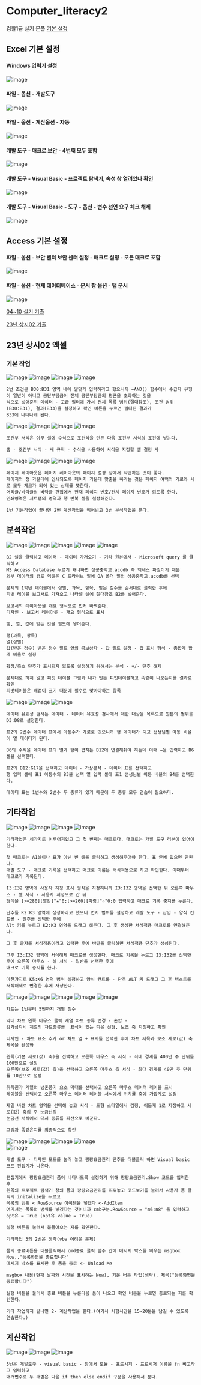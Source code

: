 # Computer_literacy2
컴활1급 실기 문풀
[기본 설정](https://www.youtube.com/watch?v=h9P8ID6Srmw)
## Excel 기본 설정
#### Windows 입력기 설정
![image](https://github.com/chihyeonWON/Computer_literacy2/assets/58906858/b4abaf2d-37df-4573-a8a1-0087fad9782c)

#### 파일 - 옵션 - 개발도구
![image](https://github.com/chihyeonWON/Computer_literacy2/assets/58906858/3e393c07-621e-4a07-92d0-61ea295977d9)

#### 파일 - 옵션 - 계산옵션 - 자동
![image](https://github.com/chihyeonWON/Computer_literacy2/assets/58906858/1a7d913c-12a8-4efa-8c8e-f32c2542211e)

#### 개발 도구 - 매크로 보안 - 4번째 모두 포함
![image](https://github.com/chihyeonWON/Computer_literacy2/assets/58906858/773f1dd3-9a55-46a7-be5a-8d0d26642162)

#### 개발 도구 - Visual Basic - 프로젝트 탐색기, 속성 창 열려있나 확인
![image](https://github.com/chihyeonWON/Computer_literacy2/assets/58906858/5dae4c3d-7461-4510-8a9e-0b6c5cdd7466)

#### 개발 도구 - Visual Basic - 도구 - 옵션 - 변수 선언 요구 체크 해제
![image](https://github.com/chihyeonWON/Computer_literacy2/assets/58906858/82caf1b9-26ba-4a24-9c95-358610fcbdca)

## Access 기본 설정
#### 파일 - 옵션 - 보안 센터 보안 센터 설정 - 매크로 설정 - 모든 매크로 포함
![image](https://github.com/chihyeonWON/Computer_literacy2/assets/58906858/75e1dbbd-4f99-4818-b06b-c8bef5710cdf)

#### 파일 - 옵션 - 현재 데이터베이스 - 문서 창 옵션 - 탭 문서
![image](https://github.com/chihyeonWON/Computer_literacy2/assets/58906858/466603fe-3793-44ec-addb-376b2c934766)


[04~10 실기 기출](https://www.itbtm.com/bbs/board.php?bo_table=m81&sca=%C4%C4%C7%BB%C5%CD%C8%B0%BF%EB%B4%C9%B7%C21%B1%DE%BD%C7%B1%E2&page=2&c=&page=1)

[23년 상시02 기출](https://www.youtube.com/watch?v=wklc-sYSToU)

## 23년 상시02 엑셀

### 기본 작업
![image](https://github.com/chihyeonWON/Computer_literacy2/assets/58906858/ae63429a-d874-4096-aebe-b280e776d7eb)
![image](https://github.com/chihyeonWON/Computer_literacy2/assets/58906858/5e19d0ae-d571-42f9-a9e1-13a0837062bd)
![image](https://github.com/chihyeonWON/Computer_literacy2/assets/58906858/0713ccb0-b0a4-4dd7-939a-8756c051a95c)
![image](https://github.com/chihyeonWON/Computer_literacy2/assets/58906858/1e550f84-9671-499d-90da-35cd5f716fb9)
```
2번 조건은 B30:B31 영역 내에 알맞게 입력하라고 했으니까 =AND() 함수에서 수급자 유형이 일반이 아니고 공단부담금이 전체 공단부담금의 평균을 초과하는 것을
식으로 넣어준뒤 데이터 - 고급 필터에 가서 전체 목록 범위(절대참조), 조건 범위(B30:B31), 결과(B33)을 설정하고 확인 버튼을 누르면 필터된 결과가
B33에 나타나게 된다.
```
![image](https://github.com/chihyeonWON/Computer_literacy2/assets/58906858/8faf3fc7-0664-4c63-ba1a-abf3b4e36174)
![image](https://github.com/chihyeonWON/Computer_literacy2/assets/58906858/a0faa159-00b1-4c48-9ba2-31bcf5d70dc8)
![image](https://github.com/chihyeonWON/Computer_literacy2/assets/58906858/7126d62e-31d1-46a6-b358-f0d717535d0a)
![image](https://github.com/chihyeonWON/Computer_literacy2/assets/58906858/90c40488-2a02-4dd6-9383-efd3803f4945)
```
조건부 서식은 아무 셀에 수식으로 조건식을 만든 다음 조건부 서식의 조건에 넣는다.

홈 - 조건부 서식 - 새 규칙 - 수식을 사용하여 서식을 지정할 셀 결정 사
```
![image](https://github.com/chihyeonWON/Computer_literacy2/assets/58906858/79975c7a-b9b8-4d02-9402-5541bc0803c3)
![image](https://github.com/chihyeonWON/Computer_literacy2/assets/58906858/a484fc91-728e-4a57-af0a-072b0f5bd385)
![image](https://github.com/chihyeonWON/Computer_literacy2/assets/58906858/746df1da-7cb1-4964-ad02-f4972009d31f)
![image](https://github.com/chihyeonWON/Computer_literacy2/assets/58906858/7e83a775-e8e7-4edb-aacd-ad66bb6b7a1e)
```
페이지 레이아웃은 페이지 레이아웃의 페이지 설정 창에서 작업하는 것이 좋다.
페이지의 정 가운데에 인쇄되도록 페이지 가운데 맞춤을 하라는 것은 페이지 여백의 가로와 세로 모두 체크가 되어 있는 상태를 뜻한다.
머리글/바닥글의 바닥글 편집에서 현재 페이지 번호/전체 페이지 번호가 되도록 한다.
인쇄영역은 시트탭의 영역과 행 반복 셀을 설정해준다.

1번 기본작업이 끝나면 2번 계산작업을 띄어넘고 3번 분석작업을 푼다.
```
## 분석작업
![image](https://github.com/chihyeonWON/Computer_literacy2/assets/58906858/29d5f7b6-f7e9-4630-acf9-f647ccf75a1a)
![image](https://github.com/chihyeonWON/Computer_literacy2/assets/58906858/0dd772f7-1755-4762-a6ce-30a226423c87)
![image](https://github.com/chihyeonWON/Computer_literacy2/assets/58906858/38097236-8d2c-47bd-a1b6-86beffe76854)
![image](https://github.com/chihyeonWON/Computer_literacy2/assets/58906858/8193be47-a090-4698-872d-e976618dc72f)
![image](https://github.com/chihyeonWON/Computer_literacy2/assets/58906858/8403df64-af8f-474f-b491-86fe890d48b3)
```
B2 셀을 클릭하고 데이터 - 데이터 가져오기 - 기타 원본에서 - Microsoft query 를 클릭하고
MS Access Database 누르기 왜냐하면 상공중학교.accdb 즉 엑세스 파일이기 때문
외부 데이터의 경로 엑셀은 C 드라이브 밑에 OA 폴더 밑의 상공중학교.accdb를 선택

문제의 1학년 테이블에서 성별, 과목, 항목, 받은 점수를 순서대로 클릭한 후에
피벗 테이블 보고서로 가져오고 나타낼 셀에 절대참조 B2를 넣어준다.

보고서의 레이아웃을 개요 형식으로 먼저 바꿔준다.
디자인 - 보고서 레이아웃 - 개요 형식으로 표시

행, 열, 값에 맞는 것을 필드에 넣어준다.

행(과목, 항목)
열(성별)
값(받은 점수) 받은 점수 필드 옆의 콤보상자 - 값 필드 설정 - 값 표시 형식 - 총합계 합계 비율로 설정

확장/축소 단추가 표시되지 않도록 설정하기 위해서는 분석 - +/- 단추 해제  

문제대로 하지 않고 피벗 테이블 그림과 내가 만든 피벗테이블하고 똑같이 나오는지를 결과로 확인
피벗테이블은 배점이 크기 때문에 필수로 맞아야하는 항목
```
![image](https://github.com/chihyeonWON/Computer_literacy2/assets/58906858/796173d3-2997-4f17-ad36-7b1323e7e945)
![image](https://github.com/chihyeonWON/Computer_literacy2/assets/58906858/b1f31dbd-2311-459f-b76b-a19e3903ff12)
![image](https://github.com/chihyeonWON/Computer_literacy2/assets/58906858/aa20a7ff-4898-4508-9ed0-40fdf3c23d99)
```
데이터 유효성 검사는 데이터 - 데이터 유효성 검사에서 제한 대상을 목록으로 원본의 범위를 D3:D8로 설정한다.

표2의 2변수 데이터 표에서 아동수가 가로로 있으니까 행 데이터가 되고 선생님별 아동 비율이 열 데이터가 된다.

B6의 수식을 데이터 표의 열과 행이 겹치는 B12에 연결해줘야 하는데 이때 =을 입력하고 B6셀을 선택한다.

표2의 B12:G17을 선택하고 데이터 - 가상분석 - 데이터 표를 선택하고
행 입력 셀에 표1 아동수의 B3을 선택 열 입력 셀에 표1 선생님별 아동 비율의 B4를 선택한다.

데이터 표는 1변수와 2변수 두 종류가 있기 때문에 두 종류 모두 연습이 필요하다.
```
## 기타작업
![image](https://github.com/chihyeonWON/Computer_literacy2/assets/58906858/21004a4e-f7fe-4364-a0cd-a41c0d4bde85)
![image](https://github.com/chihyeonWON/Computer_literacy2/assets/58906858/a45e40ed-9b30-47af-8212-1b4130bb217c)
![image](https://github.com/chihyeonWON/Computer_literacy2/assets/58906858/4979261a-6608-405f-a680-ec215c620550)
![image](https://github.com/chihyeonWON/Computer_literacy2/assets/58906858/8dc030bc-897f-4c79-8c42-bf02c6df0de4)
```
기타작업은 세가지로 이루어져있고 그 첫 번째는 매크로다. 매크로는 개발 도구 리본이 있어야 한다.

첫 매크로는 A1셀이나 표가 아닌 빈 셀을 클릭하고 생성해주어야 한다. 표 안에 있으면 안된다.
개발 도구 - 매크로 기록을 선택하고 매크로 이름은 서식적용으로 하고 확인한다. 이때부터 매크로가 기록된다.

I3:I32 영역에 사용자 지정 표시 형식을 지정하니까 I3:I32 영역을 선택한 뒤 오른쪽 마우스 - 셀 서식 - 사용자 지정으로 간 뒤
형식을 [>=280][빨강]"★"0;[>=260][파랑]"☆"0;0 입력하고 매크로 기록 중지를 누른다.

단추를 K2:K3 영역에 생성하라고 했으니 먼저 범위를 설정하고 개발 도구 - 삽입 - 양식 컨트롤 - 단추를 선택한 후에
Alt 키를 누르고 K2:K3 영역을 드래그 해준다. 그 후 생성한 서식적용 매크로를 연결해준다.

그 후 글자를 서식적용이라고 입력한 후에 바깥을 클릭하면 서식적용 단추가 생성된다.

그후 I3:I32 영역에 서식해제 매크로를 생성한다. 매크로 기록을 누르고 I3:I32를 선택한 후에 오른쪽 마우스 - 셀 서식 - 일반을 선택한 후에
매크로 기록 중지를 한다.

마찬가지로 K5:K6 영역 범위 설정하고 양식 컨트롤 - 단추 ALT 키 드래그 그 후 텍스트를 서식해제로 변경한 후에 저장한다.
```
![image](https://github.com/chihyeonWON/Computer_literacy2/assets/58906858/70d3b5f8-7e30-44d6-a3f0-c6c45b46cb2f)
![image](https://github.com/chihyeonWON/Computer_literacy2/assets/58906858/0027dca8-9796-44a8-9f60-203d4a8e4500)
![image](https://github.com/chihyeonWON/Computer_literacy2/assets/58906858/c2c4d42a-1d92-4c22-a6a8-5f68b076209c)
![image](https://github.com/chihyeonWON/Computer_literacy2/assets/58906858/5ea9d4af-8919-487e-a09b-1c12f6857057)
![image](https://github.com/chihyeonWON/Computer_literacy2/assets/58906858/163908d3-0cc6-4043-bb59-4b45f93e3b33)
```
차트는 1번부터 5번까지 개별 점수

막대 차트 왼쪽 마우스 클릭 계열 차트 종류 변경 - 혼합 -
감가삼각비 계열의 차트종류를  표식이 있는 꺾은 선형, 보조 축 지정하고 확인 

디자인 - 차트 요소 추가 or 차트 옆 + 표시를 선택한 후에 차트 제목과 보조 세로(값) 축 제목을 활성화

왼쪽(기본 세로(값) 축)을 선택하고 오른쪽 마우스 축 서식 - 최대 경계를 400만 주 단위를 100만으로 설정
오른쪽(보조 세로(값) 축)을 선택하고 오른쪽 마우스 축 서식 - 최대 경계를 40만 주 단위를 10만으로 설정

취득원가 계열의 냉온풍기 요소 막대를 선택하고 오른쪽 마우스 데이터 레이블 표시
레이블을 선택하고 오른쪽 마우스 데이터 레이블 서식에서 위치를 축에 가깝게로 설정

제일 바깥 차트 영역을 선택해 놓고 서식 - 도형 스타일에서 검정, 어둡게 1로 지정하고 세로(값) 축의 주 눈금선의
눈금선 서식에서 대시 종류를 파선으로 바꾼다.

그림과 똑같은지를 최종적으로 확인
```
![image](https://github.com/chihyeonWON/Computer_literacy2/assets/58906858/b01d54c3-fb63-4951-8944-a7654bf17927)
![image](https://github.com/chihyeonWON/Computer_literacy2/assets/58906858/45ae9e2f-c8bf-4314-92a3-ff98f18e2ff7)
![image](https://github.com/chihyeonWON/Computer_literacy2/assets/58906858/01df3618-f970-469e-a586-ef880b2e1e03)
![image](https://github.com/chihyeonWON/Computer_literacy2/assets/58906858/2337b9af-3d78-4b75-a9c8-338c6c921769)    
![image](https://github.com/chihyeonWON/Computer_literacy2/assets/58906858/83738dec-b344-4c60-a146-22374ffe9732)
```
개발 도구 - 디자인 모드를 눌러 놓고 팡팡요금관리 단추를 더블클릭 하면 Visual basic 코드 편집기가 나온다.

편집기에서 팡팡요금관리 폼이 나타나도록 설정하기 위해 팡팡요금관리.Show 코드를 입력한 후
왼쪽의 프로젝트 탐색기 창의 폼의 팡팡요금관리를 띄워놓고 코드보기를 눌러서 사용자 폼 클릭의 initalize를 누르고
목록의 범위 < RowSource 아이템을 넣겠다 <-AddItem
여기서는 목록의 범위를 넣겠다는 것이니까 cmb구분.RowSource = "m6:n8" 을 입력하고
opt유 = True (opt유.value = True)

실행 버튼을 눌러서 불들어오는 지를 확인한다.

기타작업 3의 2번은 생략(vba 어려운 문제)

폼의 종료버튼을 더블클릭해서 cmd종료 클릭 함수 안에 메시지 박스를 띄우는 msgbox Now,,"등록화면을 종료합니다"
메시지 박스를 표시한 후 폼을 종료 <- Unload Me

msgbox 내용(현재 날짜와 시간을 표시하는 Now), 기본 버튼 타입(생략), 제목("등록화면을 종료합니다")

실행 버튼을 눌러서 종료 버튼을 누른다음 폼이 나오고 확인 버튼을 누르면 종료되는 지를 확인한다.

기타 작업까지 끝나면 2- 계산작업을 한다.(여기서 시험시간을 15~20분을 남길 수 있도록 연습한다.)
```
## 계산작업
![image](https://github.com/chihyeonWON/Computer_literacy2/assets/58906858/09d0d937-cd83-48ba-b26b-b02296e229c6)
![image](https://github.com/chihyeonWON/Computer_literacy2/assets/58906858/4e027e0a-23c2-4da3-9240-b651302949c9)
![image](https://github.com/chihyeonWON/Computer_literacy2/assets/58906858/5af8b064-ae71-4264-a31d-3bcc8cb32b0e)
```
5번은 개발도구 - visual basic - 창에서 모듈 - 프로시저 - 프로시저 이름을 fn 비고라고 입력하고
매개변수로 두 개받은 다음 if then else endif 구문을 사용해서 푼다.
```
